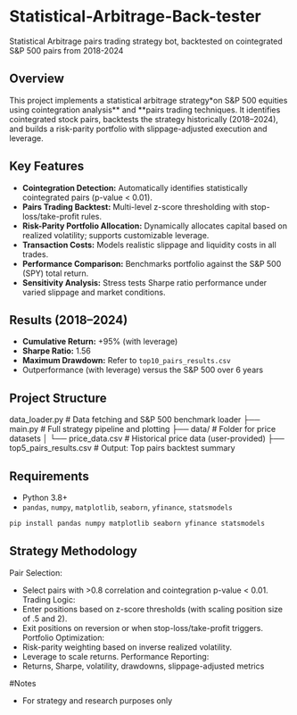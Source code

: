 # Statistical-Arbitrage-Back-tester
Statistical Arbitrage pairs trading strategy bot, backtested on cointegrated S&P 500 pairs from 2018-2024

## Overview
This project implements a statistical arbitrage strategy*on S&P 500 equities using cointegration analysis** and **pairs trading techniques. It identifies cointegrated stock pairs, backtests the strategy historically (2018–2024), and builds a risk-parity portfolio with slippage-adjusted execution and leverage.

## Key Features
- **Cointegration Detection:** Automatically identifies statistically cointegrated pairs (p-value < 0.01).
- **Pairs Trading Backtest:** Multi-level z-score thresholding with stop-loss/take-profit rules.
- **Risk-Parity Portfolio Allocation:** Dynamically allocates capital based on realized volatility; supports customizable leverage.
- **Transaction Costs:** Models realistic slippage and liquidity costs in all trades.
- **Performance Comparison:** Benchmarks portfolio against the S&P 500 (SPY) total return.
- **Sensitivity Analysis:** Stress tests Sharpe ratio performance under varied slippage and market conditions.

## Results (2018–2024)
- **Cumulative Return:** +95% (with leverage)
- **Sharpe Ratio:** 1.56
- **Maximum Drawdown:** Refer to `top10_pairs_results.csv`
- Outperformance (with leverage) versus the S&P 500 over 6 years

## Project Structure
data_loader.py # Data fetching and S&P 500 benchmark loader
├── main.py # Full strategy pipeline and plotting
├── data/ # Folder for price datasets
│ └── price_data.csv # Historical price data (user-provided)
├── top5_pairs_results.csv # Output: Top pairs backtest summary

## Requirements
- Python 3.8+
- `pandas`, `numpy`, `matplotlib`, `seaborn`, `yfinance`, `statsmodels`

```bash
pip install pandas numpy matplotlib seaborn yfinance statsmodels
```

## Strategy Methodology

Pair Selection:
- Select pairs with >0.8 correlation and cointegration p-value < 0.01.
Trading Logic:
- Enter positions based on z-score thresholds (with scaling position size of .5 and 2).
- Exit positions on reversion or when stop-loss/take-profit triggers.
Portfolio Optimization:
- Risk-parity weighting based on inverse realized volatility.
- Leverage to scale returns.
Performance Reporting:
- Returns, Sharpe, volatility, drawdowns, slippage-adjusted metrics

#Notes
- For strategy and research purposes only
